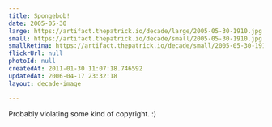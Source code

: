 ```yaml
---
title: Spongebob!
date: 2005-05-30
large: https://artifact.thepatrick.io/decade/large/2005-05-30-1910.jpg
small: https://artifact.thepatrick.io/decade/small/2005-05-30-1910.jpg
smallRetina: https://artifact.thepatrick.io/decade/small/2005-05-30-1910@2x.jpg
flickrUrl: null
photoId: null
createdAt: 2011-01-30 11:07:18.746592
updatedAt: 2006-04-17 23:32:18
layout: decade-image

---
```

Probably violating some kind of copyright. :)
